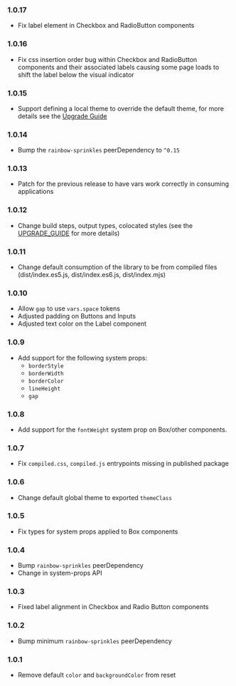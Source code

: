 ### 1.0.17

- Fix label element in Checkbox and RadioButton components

### 1.0.16

- Fix css insertion order bug within Checkbox and RadioButton components and
  their associated labels causing some page loads to shift the label below the
  visual indicator

### 1.0.15

- Support defining a local theme to override the default theme, for more details
  see the [Upgrade Guide](./UPGRADE_GUIDE.md)

### 1.0.14

- Bump the `rainbow-sprinkles` peerDependency to `^0.15`

### 1.0.13

- Patch for the previous release to have vars work correctly in consuming
  applications

### 1.0.12

- Change build steps, output types, colocated styles (see the
  [UPGRADE_GUIDE](./UPGRADE_GUIDE.md) for more details)

### 1.0.11

- Change default consumption of the library to be from compiled files
  (dist/index.es5.js, dist/index.es6.js, dist/index.mjs)

### 1.0.10

- Allow `gap` to use `vars.space` tokens
- Adjusted padding on Buttons and Inputs
- Adjusted text color on the Label component

### 1.0.9

- Add support for the following system props:
  - `borderStyle`
  - `borderWidth`
  - `borderColor`
  - `lineHeight`
  - `gap`

### 1.0.8

- Add support for the `fontWeight` system prop on Box/other components.

### 1.0.7

- Fix `compiled.css`, `compiled.js` entrypoints missing in published package

### 1.0.6

- Change default global theme to exported `themeClass`

### 1.0.5

- Fix types for system props applied to Box components

### 1.0.4

- Bump `rainbow-sprinkles` peerDependency
- Change in system-props API

### 1.0.3

- Fixed label alignment in Checkbox and Radio Button components

### 1.0.2

- Bump minimum `rainbow-sprinkles` peerDependency

### 1.0.1

- Remove default `color` and `backgroundColor` from reset
